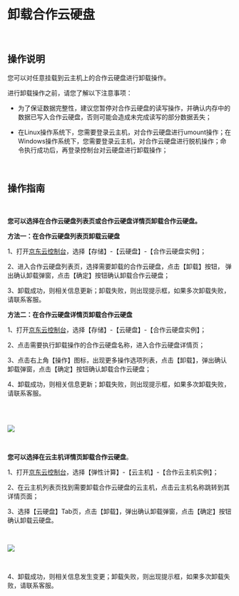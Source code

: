 # 卸载合作云硬盘

<br>

##  操作说明

您可以对任意挂载到云主机上的合作云硬盘进行卸载操作。

进行卸载操作之前，请您了解以下注意事项：



- 为了保证数据完整性，建议您暂停对合作云硬盘的读写操作，并确认内存中的数据已写入合作云硬盘，否则可能会造成未完成读写的部分数据丢失；



- 在Linux操作系统下，您需要登录云主机，对合作云硬盘进行umount操作；在Windows操作系统下，您需要登录云主机，对合作云硬盘进行脱机操作；命令执行成功后，再登录控制台对云硬盘进行卸载操作；


<br>

##  操作指南
<br>

**您可以选择在合作云硬盘列表页或合作云硬盘详情页卸载合作云硬盘。**

**方法一：在合作云硬盘列表页卸载云硬盘**

1、打开[京东云控制台](https://console.jdcloud.com/)，选择【存储】-【云硬盘】-【合作云硬盘实例】；

2、进入合作云硬盘列表页，选择需要卸载的合作云硬盘，点击【卸载】按钮， 弹出确认卸载弹窗，点击【确定】按钮确认卸载合作云硬盘；

3、卸载成功，则相关信息更新；卸载失败，则出现提示框，如果多次卸载失败，请联系客服。

**方法二：在合作云硬盘详情页卸载合作云硬盘**

1、打开[京东云控制台](https://console.jdcloud.com/)，选择【存储】-【云硬盘】-【合作云硬盘实例】；

2、点击需要执行卸载操作的合作云硬盘名称，进入合作云硬盘详情页；

3、点击右上角【操作】图标，出现更多操作选项列表，点击【卸载】，弹出确认卸载弹窗，点击【确定】按钮确认卸载合作云硬盘；

4、卸载成功，则相关信息更新；卸载失败，则出现提示框，如果多次卸载失败，请联系客服。

<br>
<br>

![](https://github.com/jdcloudcom/cn/blob/edit/image/Elastic-Compute/CloudDisk/cloud-disk/cloud-disk-016.jpg)

<br>

**您可以选择在云主机详情页卸载合作云硬盘**。

1、打开[京东云控制台](https://console.jdcloud.com/)，选择【弹性计算】-【云主机】-【合作云主机实例】；

2、在云主机列表页找到需要卸载合作云硬盘的云主机，点击云主机名称跳转到其详情页面；

3、选择【云硬盘】Tab页，点击【卸载】，弹出确认卸载弹窗，点击【确定】按钮确认卸载云硬盘。

<br>

![](https://github.com/jdcloudcom/cn/blob/edit/image/Elastic-Compute/CloudDisk/cloud-disk/cloud-disk-017.png)

<br>

4、卸载成功，则相关信息发生变更；卸载失败，则出现提示框，如果多次卸载失败，请联系客服。


